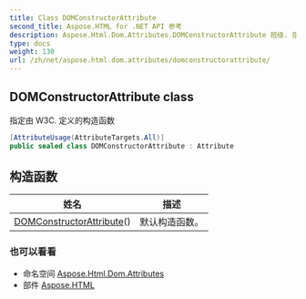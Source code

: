 ```yaml
---
title: Class DOMConstructorAttribute
second_title: Aspose.HTML for .NET API 参考
description: Aspose.Html.Dom.Attributes.DOMConstructorAttribute 班级. 指定由 W3C. 定义的构造函数
type: docs
weight: 130
url: /zh/net/aspose.html.dom.attributes/domconstructorattribute/
---
```

## DOMConstructorAttribute class

指定由 W3C. 定义的构造函数

```csharp
[AttributeUsage(AttributeTargets.All)]
public sealed class DOMConstructorAttribute : Attribute
```

## 构造函数

| 姓名 | 描述 |
| --- | --- |
| [DOMConstructorAttribute](domconstructorattribute/)() | 默认构造函数。 |

### 也可以看看

* 命名空间 [Aspose.Html.Dom.Attributes](../../aspose.html.dom.attributes/)
* 部件 [Aspose.HTML](../../)


